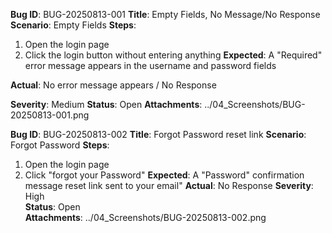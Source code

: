 **Bug ID**: BUG-20250813-001
**Title**: Empty Fields, No Message/No Response
**Scenario**: Empty Fields
**Steps**:
1. Open the login page
2. Click the login button without entering anything
**Expected**: A "Required" error message appears in the username and password fields

**Actual**: No error message appears / No Response

**Severity**: Medium
**Status**: Open
**Attachments**: ../04_Screenshots/BUG-20250813-001.png

**Bug ID**: BUG-20250813-002
**Title**: Forgot Password reset link
**Scenario**: Forgot Password
**Steps**:
1. Open the login page
2. Click "forgot your Password"
**Expected**: A "Password" confirmation message reset link sent to your email"
**Actual**: No Response
**Severity**: High  
**Status**: Open  
**Attachments**: ../04_Screenshots/BUG-20250813-002.png
